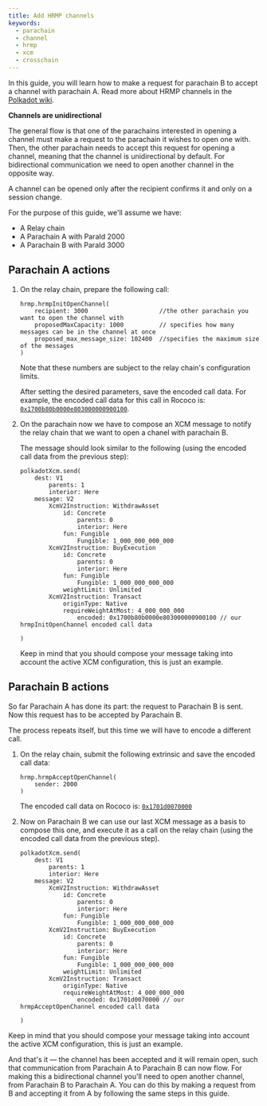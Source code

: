 ```yaml
---
title: Add HRMP channels
keywords:
  - parachain
  - channel
  - hrmp
  - xcm
  - crosschain
---
```


In this guide, you will learn how to make a request for parachain B to accept a channel with parachain A.
Read more about HRMP channels in the [Polkadot wiki](https://wiki.polkadot.network/docs/build-hrmp-channels).

**Channels are unidirectional**

The general flow is that one of the parachains interested in opening a channel must make a request to the parachain it wishes to open one with.
Then, the other parachain needs to accept this request for opening a channel, meaning that the channel is unidirectional by default.
For bidirectional communication we need to open another channel in the opposite way.

A channel can be opened only after the recipient confirms it and only on a session change.

For the purpose of this guide, we'll assume we have:
- A Relay chain
- A Parachain A with ParaId 2000
- A Parachain B with ParaId 3000

## Parachain A actions

1. On the relay chain, prepare the following call:

    ```
    hrmp.hrmpInitOpenChannel(
        recipient: 3000                    //the other parachain you want to open the channel with 
        proposedMaxCapacity: 1000          // specifies how many messages can be in the channel at once
        proposed_max_message_size: 102400  //specifies the maximum size of the messages
    )
    ```

    Note that these numbers are subject to the relay chain's configuration limits.

    After setting the desired parameters, save the encoded call data.
    For example, the encoded call data for this call in Rococo is: [`0x1700b80b0000e803000000900100`](https://polkadot.js.org/apps/?rpc=wss%3A%2F%2Frococo-rpc.polkadot.io#/extrinsics/decode/0x1700b80b0000e803000000900100).

1. On the parachain now we have to compose an XCM message to notify the relay chain that we want to open a chanel with parachain B.

    The message should look similar to the following (using the encoded call data from the previous step):

    ```
    polkadotXcm.send(
        dest: V1
            parents: 1
            interior: Here
        message: V2
            XcmV2Instruction: WithdrawAsset
                id: Concrete
                    parents: 0
                    interior: Here
                fun: Fungible
                    Fungible: 1_000_000_000_000
            XcmV2Instruction: BuyExecution
                id: Concrete
                    parents: 0
                    interior: Here
                fun: Fungible
                    Fungible: 1_000_000_000_000
                weightLimit: Unlimited
            XcmV2Instruction: Transact
                originType: Native
                requireWeightAtMost: 4_000_000_000
                    encoded: 0x1700b80b0000e803000000900100 // our hrmpInitOpenChannel encoded call data

    )
    ```

    Keep in mind that you should compose your message taking into account the active XCM configuration, this is just an example.

## Parachain B actions

So far Parachain A has done its part: the request to Parachain B is sent. 
Now this request has to be accepted by Parachain B.

The process repeats itself, but this time we will have to encode a different call.

1. On the relay chain, submit the following extrinsic and save the encoded call data:

    ```
    hrmp.hrmpAcceptOpenChannel(
        sender: 2000
    )
    ```

    The encoded call data on Rococo is: [`0x1701d0070000`](https://polkadot.js.org/apps/?rpc=wss%3A%2F%2Frococo-rpc.polkadot.io#/extrinsics/decode/0x1701d0070000)

1. Now on Parachain B we can use our last XCM message as a basis to compose this one, and execute it as a call on the relay chain (using the encoded call data from the previous step).

    ```
    polkadotXcm.send(
        dest: V1
            parents: 1
            interior: Here
        message: V2
            XcmV2Instruction: WithdrawAsset
                id: Concrete
                    parents: 0
                    interior: Here
                fun: Fungible
                    Fungible: 1_000_000_000_000
            XcmV2Instruction: BuyExecution
                id: Concrete
                    parents: 0
                    interior: Here
                fun: Fungible
                    Fungible: 1_000_000_000_000
                weightLimit: Unlimited
            XcmV2Instruction: Transact
                originType: Native
                requireWeightAtMost: 4_000_000_000
                    encoded: 0x1701d0070000 // our hrmpAcceptOpenChannel encoded call data

    )
    ```

Keep in mind that you should compose your message taking into account the active XCM configuration, this is just an example.

And that's it &mdash; the channel has been accepted and it will remain open, such that communication from Parachain A to Parachain B can now flow.
For making this a bidirectional channel you'll need to open another channel, from Parachain B to Parachain A.
You can do this by making a request from B and accepting it from A by following the same steps in this guide.